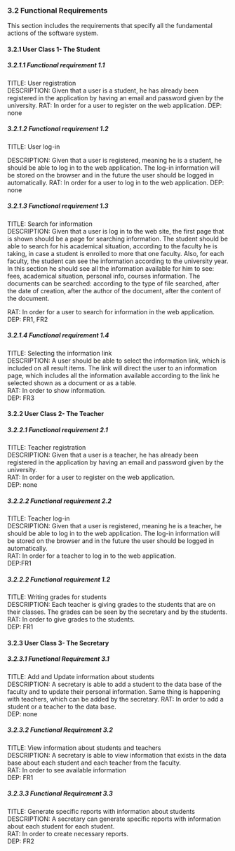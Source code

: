 ### 3.2 Functional Requirements
This section includes the requirements that specify all the fundamental actions of the software system.


#### 3.2.1 User Class 1- The Student
##### 3.2.1.1 Functional requirement 1.1
TITLE: User registration  
DESCRIPTION: Given that a user is a student, he has already been registered in the application by having an email and password given by the university.
RAT: In order for a user to register on the web application.
DEP: none
##### 3.2.1.2 Functional requirement 1.2
TITLE: User log-in 

DESCRIPTION: Given that a user is registered, meaning he is a student, he should be able to log in to the web application. The log-in information will be stored on the browser and in the future the user should be logged in automatically.
RAT: In order for a user to log in to the web application.
DEP: none
##### 3.2.1.3 Functional requirement 1.3
TITLE: Search for information  
DESCRIPTION: Given that a user is log in to the web site, the first page that is shown should be a page for searching information. The student should be able to search for his academical situation, according to the faculty he is taking, in case a student is enrolled to more that one faculty. Also, for each faculty, the student can see the information according to the university year.
In this section he should see all the information available for him to see: fees, academical situation, personal info, courses information.
The documents can be searched: according to the type of file searched, after the date of creation, after the author of the document, after the content of the document.  

RAT: In order for a user to search for information in the web application.  
DEP: FR1, FR2  

##### 3.2.1.4 Functional requirement 1.4
TITLE: Selecting the information link  
DESCRIPTION: A user should be able to select the information link, which is included on all result items. The link will direct the user to an information page, which includes all the information available according to the link he selected shown as a document or as a table.  
RAT: In order to show information.  
DEP: FR3  


#### 3.2.2 User Class 2- The Teacher

##### 3.2.2.1 Functional requirement 2.1
TITLE: Teacher registration  
DESCRIPTION: Given that a user is a teacher, he has already been registered in the application by having an email and password given by the university.  
RAT: In order for a user to register on the web application.  
DEP: none  
##### 3.2.2.2 Functional requirement 2.2
TITLE: Teacher log-in   
DESCRIPTION: Given that a user is registered, meaning he is a teacher, he should be able to log in to the web application. The log-in information will be stored on the browser and in the future the user should be logged in automatically.  
RAT: In order for a teacher to log in to the web application.  
DEP:FR1  
##### 3.2.2.2 Functional requirement 1.2
TITLE: Writing grades for students  
DESCRIPTION: Each teacher is giving grades to the students that are on their classes. The grades can be seen by the secretary and by the students.  
RAT: In order to give grades to the students.  
DEP: FR1  


#### 3.2.3 User Class 3- The Secretary
##### 3.2.3.1 Functional Requirement 3.1
TITLE: Add and Update information about students  
DESCRIPTION: A secretary is able to add a student to the data base of the faculty and to update their personal information. Same thing is happening with teachers, which can be added by the secretary.
RAT: In order to add a student or a teacher to the data base.  
DEP: none  
##### 3.2.3.2 Functional Requirement 3.2
TITLE: View information about students and teachers  
DESCRIPTION: A secretary is able to view information that exists in the data base about each student and each teacher from the faculty.  
RAT: In order to see available information  
DEP: FR1  
##### 3.2.3.3 Functional Requirement 3.3
TITLE: Generate specific reports with information about students  
DESCRIPTION: A secretary can generate specific reports with information about each student for each student.  
RAT: In order to create necessary reports.  
DEP: FR2  
